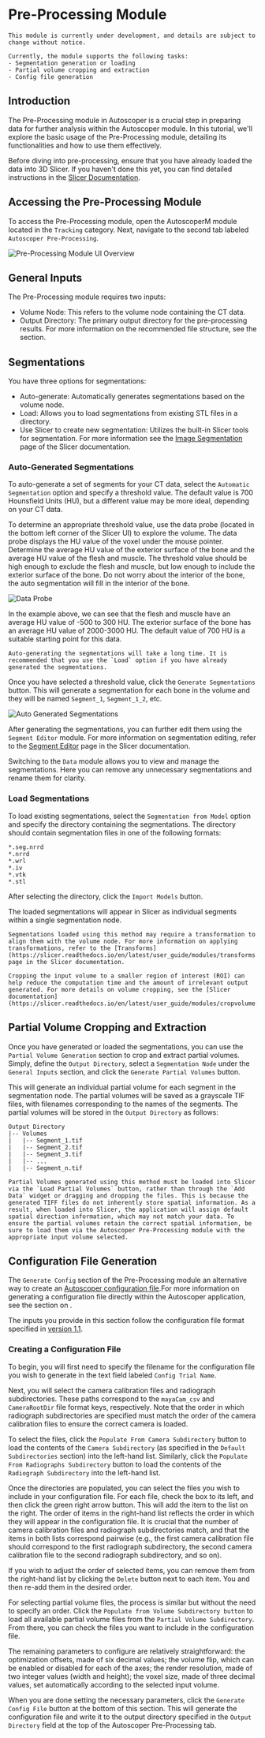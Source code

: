 # Pre-Processing Module

```{warning}
This module is currently under development, and details are subject to change without notice.

Currently, the module supports the following tasks:
- Segmentation generation or loading
- Partial volume cropping and extraction
- Config file generation
```

## Introduction

The Pre-Processing module in Autoscoper is a crucial step in preparing data for further analysis within the Autoscoper module. In this tutorial, we'll explore the basic usage of the Pre-Processing module, detailing its functionalities and how to use them effectively.

Before diving into pre-processing, ensure that you have already loaded the data into 3D Slicer. If you haven't done this yet, you can find detailed instructions in the [Slicer Documentation](https://slicer.readthedocs.io/en/latest/user_guide/getting_started.html).

## Accessing the Pre-Processing Module

To access the Pre-Processing module, open the AutoscoperM module located in the `Tracking` category. Next, navigate to the second tab labeled `Autoscoper Pre-Processing`.

<!-- TODO: update this image -->
![Pre-Processing Module UI Overview](https://github.com/BrownBiomechanics/Autoscoper/releases/download/docs-resources/prePro_overview.png)

## General Inputs

The Pre-Processing module requires two inputs:

* Volume Node: This refers to the volume node containing the CT data.
* Output Directory: The primary output directory for the pre-processing results. For more information on the recommended file structure, see the [](./custom-data.md#recommended-file-structure) section.

## Segmentations

You have three options for segmentations:

* Auto-generate: Automatically generates segmentations based on the volume node.
* Load: Allows you to load segmentations from existing STL files in a directory.
* Use Slicer to create new segmentation: Utilizes the built-in Slicer tools for segmentation. For more information see the [Image Segmentation](https://slicer.readthedocs.io/en/latest/user_guide/image_segmentation.html) page of the Slicer documentation.

### Auto-Generated Segmentations

To auto-generate a set of segments for your CT data, select the `Automatic Segmentation` option and specify a threshold value. The default value is 700 Hounsfield Units (HU), but a different value may be more ideal, depending on your CT data.

To determine an appropriate threshold value, use the data probe (located in the bottom left corner of the Slicer UI) to explore the volume. The data probe displays the HU value of the voxel under the mouse pointer. Determine the average HU value of the exterior surface of the bone and the average HU value of the flesh and muscle. The threshold value should be high enough to exclude the flesh and muscle, but low enough to include the exterior surface of the bone. Do not worry about the interior of the bone, the auto segmentation will fill in the interior of the bone.

![Data Probe](https://github.com/BrownBiomechanics/Autoscoper/releases/download/docs-resources/prePro_dataProbe.gif)

In the example above, we can see that the flesh and muscle have an average HU value of -500 to 300 HU. The exterior surface of the bone has an average HU value of 2000-3000 HU. The default value of 700 HU is a suitable starting point for this data.

```{warning}
Auto-generating the segmentations will take a long time. It is recommended that you use the `Load` option if you have already generated the segmentations.
```

Once you have selected a threshold value, click the `Generate Segmentations` button. This will generate a segmentation for each bone in the volume and they will be named `Segment_1`, `Segment_1_2`, etc.

![Auto Generated Segmentations](https://github.com/BrownBiomechanics/Autoscoper/releases/download/docs-resources/prePro_segmentationResults.png)

After generating the segmentations, you can further edit them using the `Segment Editor` module. For more information on segmentation editing, refer to the [Segment Editor](https://slicer.readthedocs.io/en/latest/user_guide/modules/segmenteditor.html) page in the Slicer documentation.

Switching to the `Data` module allows you to view and manage the segmentations. Here you can remove any unnecessary segmentations and rename them for clarity.

### Load Segmentations

To load existing segmentations, select the `Segmentation from Model` option and specify the directory containing the segmentations. The directory should contain segmentation files in one of the following formats:

```
*.seg.nrrd
*.nrrd
*.wrl
*.iv
*.vtk
*.stl
```

After selecting the directory, click the `Import Models` button.

The loaded segmentations will appear in Slicer as individual segments within a single segmentation node.

```{warning}
Segmentations loaded using this method may require a transformation to align them with the volume node. For more information on applying transformations, refer to the [Transforms](https://slicer.readthedocs.io/en/latest/user_guide/modules/transforms.html) page in the Slicer documentation.
```

```{tip}
Cropping the input volume to a smaller region of interest (ROI) can help reduce the computation time and the amount of irrelevant output generated. For more details on volume cropping, see the [Slicer documentation](https://slicer.readthedocs.io/en/latest/user_guide/modules/cropvolume.html)
```

## Partial Volume Cropping and Extraction

Once you have generated or loaded the segmentations, you can use the `Partial Volume Generation` section to crop and extract partial volumes. Simply, define the `Output Directory`, select a `Segmentation Node` under the `General Inputs` section, and click the `Generate Partial Volumes` button.

This will generate an individual partial volume for each segment in the segmentation node. The partial volumes will be saved as a grayscale TIF files, with filenames corresponding to the names of the segments. The partial volumes will be stored in the `Output Directory` as follows:

```
Output Directory
|-- Volumes
|   |-- Segment_1.tif
|   |-- Segment_2.tif
|   |-- Segment_3.tif
|   |-- ...
|   |-- Segment_n.tif
```

```{warning}
Partial Volumes generated using this method must be loaded into Slicer via the `Load Partial Volumes` button, rather than through the `Add Data` widget or dragging and dropping the files. This is because the generated TIFF files do not inherently store spatial information. As a result, when loaded into Slicer, the application will assign default spatial direction information, which may not match your data. To ensure the partial volumes retain the correct spatial information, be sure to load them via the Autoscoper Pre-Processing module with the appropriate input volume selected.
```

## Configuration File Generation

The `Generate Config` section of the Pre-Processing module an alternative way to create an [Autoscoper configuration file](../file-specifications/config.md).For more information on generating a configuration file directly within the Autoscoper application, see the section on [](./custom-data.md#creating-a-configuration-file).

The inputs you provide in this section follow the configuration file format specified in [version 1.1](../file-specifications/config.md#version-1-1).


### Creating a Configuration File

To begin, you will first need to specify the filename for the configuration file you wish to generate in the text field labeled `Config Trial Name`.

Next, you will select the camera calibration files and radiograph subdirectories. These paths correspond to the `mayaCam_csv` and `CameraRootDir` file format keys, respectively. Note that the order in which radiograph subdirectories are specified must match the order of the camera calibration files to ensure the correct camera is loaded.

To select the files, click the `Populate From Camera Subdirectory` button to load the contents of the `Camera Subdirectory` (as specified in the `Default Subdirectories` section) into the left-hand list. Similarly, click the `Populate From Radiographs Subdirectory` button to load the contents of the `Radiograph Subdirectory` into the left-hand list.

Once the directories are populated, you can select the files you wish to include in your configuration file. For each file, check the box to its left, and then click the green right arrow button. This will add the item to the list on the right. The order of items in the right-hand list reflects the order in which they will appear in the configuration file. It is crucial that the number of camera calibration files and radiograph subdirectories match, and that the items in both lists correspond pairwise (e.g., the first camera calibration file should correspond to the first radiograph subdirectory, the second camera calibration file to the second radiograph subdirectory, and so on).

If you wish to adjust the order of selected items, you can remove them from the right-hand list by clicking the `Delete` button next to each item. You and then re-add them in the desired order.

<!-- TODO: insert screenshot of path specification here -->

For selecting partial volume files, the process is similar but without the need to specify an order. Click the `Populate from Volume Subdirectory button` to load all available partial volume files from the `Partial Volume Subdirectory`. From there, you can check the files you want to include in the configuration file.

The remaining parameters to configure are relatively straightforward: the optimization offsets, made of six decimal values; the volume flip, which can be enabled or disabled for each of the axes; the render resolution, made of two integer values (width and height); the voxel size, made of three decimal values, set automatically according to the selected input volume.

When you are done setting the necessary parameters, click the `Generate Config File` button at the bottom of this section. This will generate the configuration file and write it to the output directory specified in the `Output Directory` field at the top of the Autoscoper Pre-Processing tab.
